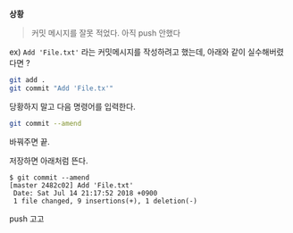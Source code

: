 
**상황**

> 커밋 메시지를 잘못 적었다.
아직 push 안했다

ex) `Add 'File.txt'` 라는 커밋메시지를 작성하려고 했는데, 아래와 같이 실수해버렸다면 ?

```bash
git add .
git commit "Add 'File.tx'"
```

당황하지 말고 다음 명령어를 입력한다.

```bash
git commit --amend
```

바꿔주면 끝.

저장하면 아래처럼 뜬다.

```
$ git commit --amend
[master 2482c02] Add 'File.txt'
 Date: Sat Jul 14 21:17:52 2018 +0900
 1 file changed, 9 insertions(+), 1 deletion(-)
```

push 고고
